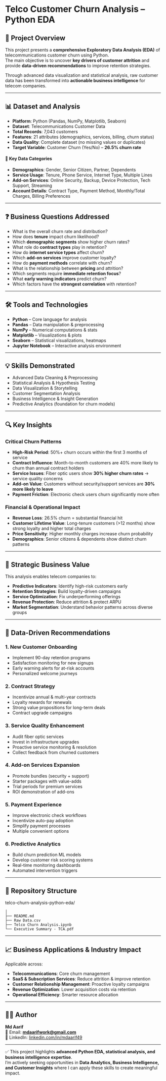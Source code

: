 # Telco Customer Churn Analysis – Python EDA

## 📌 Project Overview  
This project presents a **comprehensive Exploratory Data Analysis (EDA)** of telecommunications customer churn using Python.  
The main objective is to uncover **key drivers of customer attrition** and provide **data-driven recommendations** to improve retention strategies.  

Through advanced data visualization and statistical analysis, raw customer data has been transformed into **actionable business intelligence** for telecom companies.  

---

## 📊 Dataset and Analysis  

- **Platform**: Python (Pandas, NumPy, Matplotlib, Seaborn)  
- **Dataset**: Telecommunications Customer Data  
- **Total Records**: 7,043 customers  
- **Features**: 21 attributes (demographics, services, billing, churn status)  
- **Data Quality**: Complete dataset (no missing values or duplicates)  
- **Target Variable**: Customer Churn (Yes/No) – **26.5% churn rate**  

#### 🔑 Key Data Categories  
- **Demographics**: Gender, Senior Citizen, Partner, Dependents  
- **Service Usage**: Tenure, Phone Service, Internet Type, Multiple Lines  
- **Add-on Services**: Online Security, Backup, Device Protection, Tech Support, Streaming  
- **Account Details**: Contract Type, Payment Method, Monthly/Total Charges, Billing Preferences  

---

## ❓ Business Questions Addressed  

- What is the overall churn rate and distribution?  
- How does **tenure** impact churn likelihood?  
- Which **demographic segments** show higher churn rates?  
- What role do **contract types** play in retention?  
- How do **internet service types** affect churn?  
- Which **add-on services** improve customer loyalty?  
- How do **payment methods** correlate with churn?  
- What is the relationship between **pricing** and attrition?  
- Which segments require **immediate retention focus**?  
- What **early warning indicators** predict churn?  
- Which factors have the **strongest correlation** with retention?  

---

## 🛠 Tools and Technologies  

- **Python** – Core language for analysis  
- **Pandas** – Data manipulation & preprocessing  
- **NumPy** – Numerical computations & stats  
- **Matplotlib** – Visualizations & plots  
- **Seaborn** – Statistical visualizations, heatmaps  
- **Jupyter Notebook** – Interactive analysis environment  

---

## 💡 Skills Demonstrated  

- Advanced Data Cleaning & Preprocessing  
- Statistical Analysis & Hypothesis Testing  
- Data Visualization & Storytelling  
- Customer Segmentation Analysis  
- Business Intelligence & Insight Generation  
- Predictive Analytics (foundation for churn models)  

---

## 🔍 Key Insights  

### Critical Churn Patterns  
- **High-Risk Period**: 50%+ churn occurs within the first 3 months of service  
- **Contract Influence**: Month-to-month customers are 40% more likely to churn than annual contract holders  
- **Service Issues**: Fiber optic users show **30% higher churn rates** → service quality concerns  
- **Add-on Value**: Customers without security/support services are **30% more likely to leave**  
- **Payment Friction**: Electronic check users churn significantly more often  

### Financial & Operational Impact  
- **Revenue Loss**: 26.5% churn = substantial financial hit  
- **Customer Lifetime Value**: Long-tenure customers (>12 months) show strong loyalty and higher total charges  
- **Price Sensitivity**: Higher monthly charges increase churn probability  
- **Demographics**: Senior citizens & dependents show distinct churn patterns  

---

## 🚀 Strategic Business Value  

This analysis enables telecom companies to:  

- **Predictive Indicators**: Identify high-risk customers early  
- **Retention Strategies**: Build loyalty-driven campaigns  
- **Service Optimization**: Fix underperforming offerings  
- **Revenue Protection**: Reduce attrition & protect ARPU  
- **Market Segmentation**: Understand behavior patterns across diverse groups  

---

## 📌 Data-Driven Recommendations  

### 1. New Customer Onboarding  
- Implement 90-day retention programs  
- Satisfaction monitoring for new signups  
- Early warning alerts for at-risk accounts  
- Personalized welcome journeys  

### 2. Contract Strategy  
- Incentivize annual & multi-year contracts  
- Loyalty rewards for renewals  
- Strong value propositions for long-term deals  
- Contract upgrade campaigns  

### 3. Service Quality Enhancement  
- Audit fiber optic services  
- Invest in infrastructure upgrades  
- Proactive service monitoring & resolution  
- Collect feedback from churned customers  

### 4. Add-on Services Expansion  
- Promote bundles (security + support)  
- Starter packages with value-adds  
- Trial periods for premium services  
- ROI demonstration of add-ons  

### 5. Payment Experience  
- Improve electronic check workflows  
- Incentivize auto-pay adoption  
- Simplify payment processes  
- Multiple convenient options  

### 6. Predictive Analytics  
- Build churn prediction ML models  
- Develop customer risk scoring systems  
- Real-time monitoring dashboards  
- Automated intervention triggers  

---

## 📂 Repository Structure 

telco-churn-analysis-python-eda/
```
│
├── README.md
├── Raw Data.csv
├── Telco Churn Analysis.ipynb
└── Executive Summary - TCA.pdf
```


---

## 📈 Business Applications & Industry Impact  

Applicable across:  
- **Telecommunications**: Core churn management  
- **SaaS & Subscription Services**: Reduce attrition & improve retention  
- **Customer Relationship Management**: Proactive loyalty campaigns  
- **Revenue Optimization**: Lower acquisition costs via retention  
- **Operational Efficiency**: Smarter resource allocation  

---

## 👨‍💻 Author  

**Md Aarif**  
📧 Email: **mdaarifwork@gmail.com**  
🔗 LinkedIn: [linkedin.com/in/mdaarif49](https://www.linkedin.com/in/mdaarif49/)  

---

✅ This project highlights **advanced Python EDA, statistical analysis, and business intelligence expertise**.  
I’m actively seeking opportunities in **Data Analytics, Business Intelligence, and Customer Insights** where I can apply these skills to create meaningful impact.  


